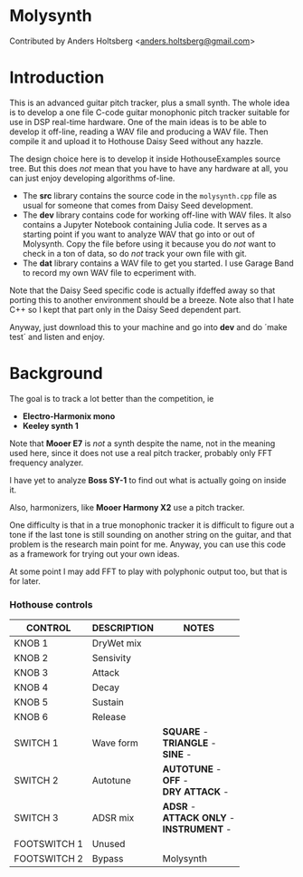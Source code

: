 # Molysynth

Contributed by Anders Holtsberg \<<anders.holtsberg@gmail.com>\>


# Introduction

This is an advanced guitar pitch tracker, plus a small synth. The whole idea
is to develop a one file C-code guitar monophonic pitch tracker suitable for 
use in DSP real-time hardware. One of the main ideas is to be
able to develop it off-line, reading a WAV file and producing a WAV file. Then
compile it and upload it to Hothouse Daisy Seed without any hazzle. 

The design choice here is to develop it inside HothouseExamples source tree.
But this does _not_ mean that you have to have any hardware at all, you can just
enjoy developing algorithms of-line.

   * The __src__ library contains the source code in the `molysynth.cpp` file
     as usual for someone that comes from Daisy Seed development.
   * The __dev__ library contains code for working off-line with WAV files.
     It also contains a Jupyter Notebook containing Julia code. 
     It serves as a starting point if
     you want to analyze WAV that go into or out of Molysynth. Copy the
     file before using it because you do _not_ want to check in a ton of data, so
     do _not_ track your own file with git. 
   * The __dat__ library contains a WAV file to get you started. I use Garage Band
     to record my own WAV file to ecperiment with. 

Note that the Daisy Seed specific code is actually ifdeffed away so that porting
this to another environment should be a breeze. Note also that I hate C++ so I kept 
that part only in the Daisy Seed dependent part.

Anyway, just download this to your machine and go into __dev__ and do ´make test´
and listen and enjoy. 


# Background

The goal is to track a lot better than the competition, ie 

 * __Electro-Harmonix mono__
 * __Keeley synth 1__

Note that __Mooer E7__ is _not_ a synth despite the name, not in the meaning 
used here,
since it does not use a real pitch tracker, probably only FFT frequency analyzer.
 
I have yet to analyze __Boss SY-1__ to find out what is actually going on inside it.

Also, harmonizers, like __Mooer Harmony X2__ use a pitch tracker.

One difficulty is that in a true monophonic tracker it is difficult to 
figure out a tone if the last tone is still sounding on another string on the guitar, 
and that problem is the research main point for me. 
Anyway, you can use this code as a framework for trying out your own ideas.

At some point I may add FFT to play with polyphonic output too, but that is for later.


### Hothouse controls

| CONTROL | DESCRIPTION | NOTES |
|-|-|-|
| KNOB 1 | DryWet mix |  |
| KNOB 2 | Sensivity |  |
| KNOB 3 | Attack |  |
| KNOB 4 | Decay |  |
| KNOB 5 | Sustain |  |
| KNOB 6 | Release |  |
| SWITCH 1 | Wave form | **SQUARE** - <br/>**TRIANGLE** - <br/>**SINE** -  |
| SWITCH 2 | Autotune | **AUTOTUNE** - <br/>**OFF** - <br/>**DRY ATTACK** -  |
| SWITCH 3 | ADSR mix | **ADSR** - <br/>**ATTACK ONLY** - <br/>**INSTRUMENT** - |
| FOOTSWITCH 1 | Unused |  |
| FOOTSWITCH 2 | Bypass | Molysynth |
